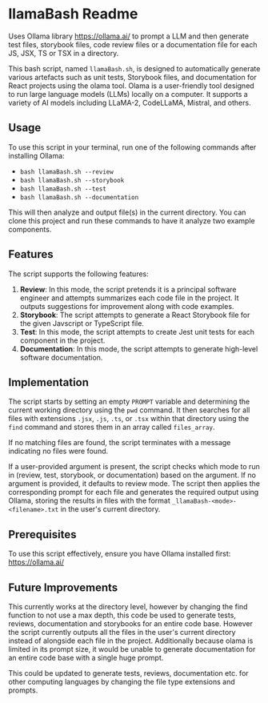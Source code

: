 # llamaBash Readme

Uses Ollama library https://ollama.ai/ to prompt a LLM and then generate test files, storybook files, code review files or a documentation file for each JS, JSX, TS or TSX in a directory.

This bash script, named `llamaBash.sh`, is designed to automatically generate various
artefacts such as unit tests, Storybook files, and documentation for React projects
using the olama tool. Olama is a user-friendly tool designed to run large language models (LLMs) locally on a computer. It supports a variety of AI models including LLaMA-2, CodeLLaMA, Mistral, and others.

## Usage

To use this script in your terminal, run one of the following commands after installing Ollama:

- `bash llamaBash.sh --review`
- `bash llamaBash.sh --storybook`
- `bash llamaBash.sh --test`
- `bash llamaBash.sh --documentation`

This will then analyze and output file(s) in the current directory. You can clone this project and run these commands to have it analyze two example components.

## Features

The script supports the following features:

1. **Review**: In this mode, the script pretends it is a principal software
   engineer and attempts summarizes each code file in the project. It outputs suggestions for
   improvement along with code examples.
2. **Storybook**: The script attempts to generate a React Storybook file for the given
   Javscript or TypeScript file.
3. **Test**: In this mode, the script attempts to create Jest unit tests for each component in
   the project.
4. **Documentation**: In this mode, the script attempts to generate high-level software
   documentation.

## Implementation

The script starts by setting an empty `PROMPT` variable and determining the current
working directory using the `pwd` command. It then searches for all files with
extensions `.jsx`, `.js`, `.ts`, or `.tsx` within that directory using the `find`
command and stores them in an array called `files_array`.

If no matching files are found, the script terminates with a message indicating no
files were found.

If a user-provided argument is present, the script checks which mode to run in
(review, test, storybook, or documentation) based on the argument. If no argument is
provided, it defaults to review mode. The script then applies the corresponding
prompt for each file and generates the required output using Ollama, storing the
results in files with the format `_llamaBash-<mode>-<filename>.txt` in the user's current directory.

## Prerequisites

To use this script effectively, ensure you have Ollama installed first:
https://ollama.ai/

## Future Improvements

This currently works at the directory level, however by changing the find function to not use a max depth, this code be used to generate tests, reviews, documentation and storybooks for an entire code base. However the script currently outputs all the files in the user's current directory instead of alongside each file in the project. Additionally because olama is limited in its prompt size, it would be unable to generate documentation for an entire code base with a single huge prompt.

This could be updated to generate tests, reviews, documentation etc. for other computing languages by changing the file type extensions and prompts.
